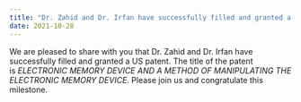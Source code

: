 ```yaml
---
title: "Dr. Zahid and Dr. Irfan have successfully filled and granted a US patent"
date: 2021-10-28
---
```


<!--more-->

We are pleased to share with you that Dr. Zahid and Dr. Irfan have successfully filled and granted a US patent. The title of the patent is *ELECTRONIC MEMORY DEVICE AND A METHOD OF MANIPULATING THE ELECTRONIC MEMORY DEVICE*. Please join us and congratulate this milestone.